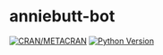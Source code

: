 # anniebutt-bot


[![CRAN/METACRAN](https://img.shields.io/cran/l/devtools.svg)](LICENSE)
[![Python Version](https://img.shields.io/badge/Python-3.6-blue.svg)](https://www.python.org/downloads/release/python-360/)

